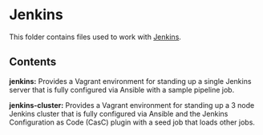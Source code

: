 # Jenkins
This folder contains files used to work with [Jenkins][1].

## Contents

**jenkins:** Provides a Vagrant environment for standing up a single Jenkins server that is fully configured via Ansible with a sample pipeline job.

**jenkins-cluster:** Provides a Vagrant environment for standing up a 3 node Jenkins cluster that is fully configured via Ansible and the Jenkins Configuration as Code (CasC) plugin with a seed job that loads other jobs. 

[1]: https://jenkins.io/
